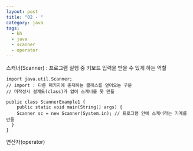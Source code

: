 ```yaml
---
layout: post
title: "02 - "
category: java
tags: 
  - kh
  - java
  - scanner
  - operator
---
```


스캐너(Scanner) : 프로그램 실행 중 키보드 입력을 받을 수 있게 하는 역할

```
import java.util.Scanner;
// import : 다른 패키지에 존재하는 클래스를 얻어오는 구문
// 미작성시 설계도(class)가 없어 스캐너를 못 만듦

public class ScannerExample1 {
	public static void main(String[] args) {
    Scanner sc = new Scanner(System.in); // 프로그램 안에 스캐너라는 기계를 만듦
  }
}
```

연산자(operator)

<table>
</table>




